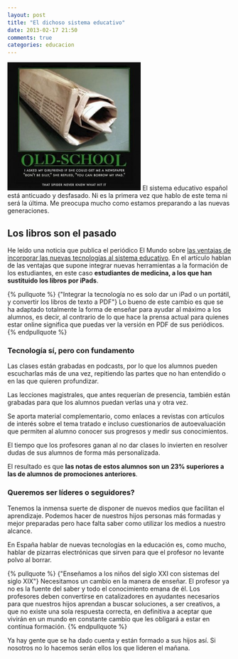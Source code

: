 ```yaml
---
layout: post
title: "El dichoso sistema educativo"
date: 2013-02-17 21:50
comments: true
categories: educacion
---
```


![old_school](/images/2013/02/oldschool.jpg)
El sistema educativo español está anticuado y desfasado.  Ni es la primera vez que hablo de este tema ni será la última.  Me preocupa mucho como estamos preparando a las nuevas generaciones.
<!--more-->

## Los libros son el pasado

He leído una noticia que publica el periódico El Mundo sobre [las ventajas de incorporar las nuevas tecnologías al sistema educativo](http://www.elmundo.es/elmundosalud/2013/02/15/codigosalud/1360941358.html).  En el artículo hablan de las ventajas que supone integrar nuevas herramientas a la formación de los estudiantes, en este caso **estudiantes de medicina, a los que han sustituido los libros por iPads**.

{% pullquote %}
{"Integrar la tecnología no es solo dar un iPad o un portátil, y convertir los libros de texto a PDF"}
  Lo bueno de este cambio es que se ha adaptado totalmente la forma de enseñar para ayudar al máximo a los alumnos, es decir, al contrario de lo que hace la prensa actual para quienes estar online significa que puedas ver la versión en PDF de sus periódicos.
{% endpullquote %}

### Tecnología sí, pero con fundamento

Las clases están grabadas en podcasts, por lo que los alumnos pueden escucharlas más de una vez, repitiendo las partes que no han entendido o en las que quieren profundizar.

Las lecciones magistrales, que antes requerían de presencia, también están grabadas para que los alumnos puedan verlas una y otra vez.

Se aporta material complementario, como enlaces a revistas con artículos de interés sobre el tema tratado e incluso cuestionarios de autoevaluación que permiten al alumno conocer sus progresos y medir sus conocimientos.

El tiempo que los profesores ganan al no dar clases lo invierten en resolver dudas de sus alumnos de forma más personalizada.

El resultado es que **las notas de estos alumnos son un 23% superiores a las de alumnos de promociones anteriores**.

### Queremos ser líderes o seguidores?

Tenemos la inmensa suerte de disponer de nuevos medios que facilitan el aprendizaje.  Podemos hacer de nuestros hijos personas más formadas y mejor preparadas pero hace falta saber como utilizar los medios a nuestro alcance.

En España hablar de nuevas tecnologías en la educación es, como mucho, hablar de pizarras electrónicas que sirven para que el profesor no levante polvo al borrar.

{% pullquote %}
{"Enseñamos a los niños del siglo XXI con sistemas del siglo XIX"}
Necesitamos un cambio en la manera de enseñar.  El profesor ya no es la fuente del saber y todo el conocimiento emana de él.  Los profesores deben convertirse en catalizadores en ayudantes necesarios para que nuestros hijos aprendan a buscar soluciones, a ser creativos, a que no existe una sola respuesta correcta, en definitiva a aceptar que vivirán en un mundo en constante cambio que les obligará a estar en contínua formación.
{% endpullquote %}

Ya hay gente que se ha dado cuenta y están formado a sus hijos así.  Si nosotros no lo hacemos serán ellos los que lideren el mañana.
